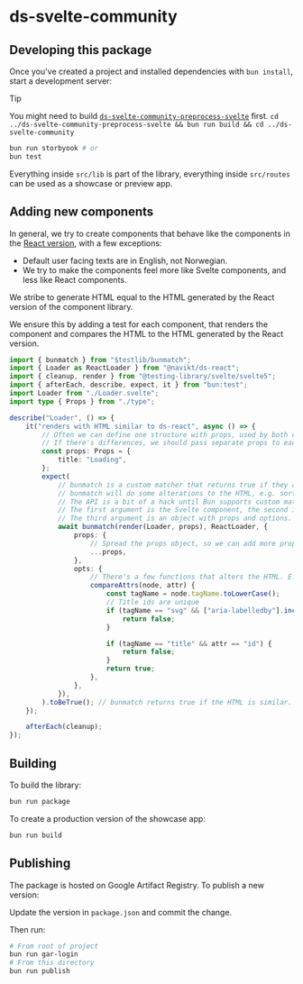 # ds-svelte-community

## Developing this package

Once you've created a project and installed dependencies with `bun install`, start a development server:

> [!TIP]
> You might need to build [`ds-svelte-community-preprocess-svelte`](../ds-svelte-community-preprocess-svelte/) first.
> `cd ../ds-svelte-community-preprocess-svelte && bun run build && cd ../ds-svelte-community`

```bash
bun run storbyook # or
bun test
```

Everything inside `src/lib` is part of the library, everything inside `src/routes` can be used as a showcase or preview app.

## Adding new components

In general, we try to create components that behave like the components in the [React version](https://github.com/navikt/aksel/tree/main/%40navikt/core/react), with a few exceptions:

- Default user facing texts are in English, not Norwegian.
- We try to make the components feel more like Svelte components, and less like React components.

We stribe to generate HTML equal to the HTML generated by the React version of the component library.

We ensure this by adding a test for each component, that renders the component and compares the HTML to the HTML generated by the React version.

```typescript
import { bunmatch } from "$testlib/bunmatch";
import { Loader as ReactLoader } from "@navikt/ds-react";
import { cleanup, render } from "@testing-library/svelte/svelte5";
import { afterEach, describe, expect, it } from "bun:test";
import Loader from "./Loader.svelte";
import type { Props } from "./type";

describe("Loader", () => {
	it("renders with HTML similar to ds-react", async () => {
		// Often we can define one structure with props, used by both components.
		// If there's differences, we should pass separate props to each component.
		const props: Props = {
			title: "Loading",
		};
		expect(
			// bunmatch is a custom matcher that returns true if they are similar.
			// bunmatch will do some alterations to the HTML, e.g. sort attributes, classes and format the html.
			// The API is a bit of a hack until Bun supports custom matchers.
			// The first argument is the Svelte component, the second is the React component.
			// The third argument is an object with props and options.
			await bunmatch(render(Loader, props), ReactLoader, {
				props: {
					// Spread the props object, so we can add more props if needed.
					...props,
				},
				opts: {
					// There's a few functions that alters the HTML. E.g. this one removes any attribute where the function returns false.
					compareAttrs(node, attr) {
						const tagName = node.tagName.toLowerCase();
						// Title ids are unique
						if (tagName == "svg" && ["aria-labelledby"].includes(attr)) {
							return false;
						}

						if (tagName == "title" && attr == "id") {
							return false;
						}
						return true;
					},
				},
			}),
		).toBeTrue(); // bunmatch returns true if the HTML is similar.
	});

	afterEach(cleanup);
});
```

## Building

To build the library:

```bash
bun run package
```

To create a production version of the showcase app:

```bash
bun run build
```

## Publishing

The package is hosted on Google Artifact Registry. To publish a new version:

Update the version in `package.json` and commit the change.

Then run:

```bash
# From root of project
bun run gar-login
# From this directory
bun run publish
```
